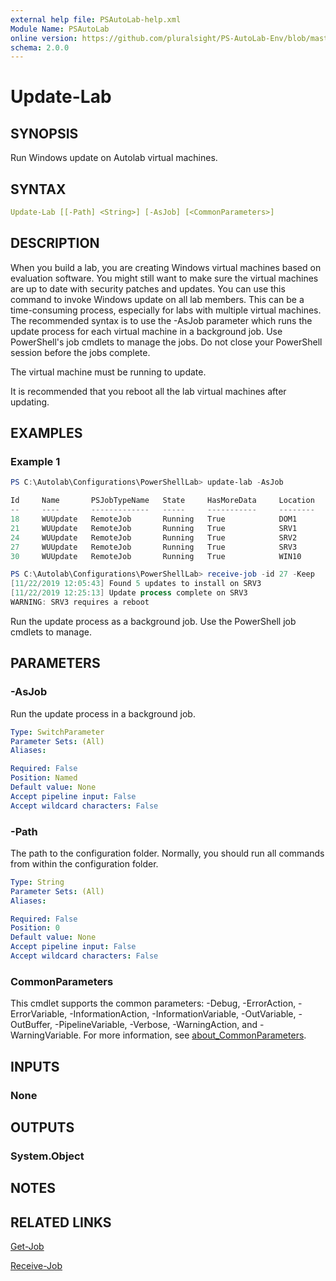 ```yaml
---
external help file: PSAutoLab-help.xml
Module Name: PSAutoLab
online version: https://github.com/pluralsight/PS-AutoLab-Env/blob/master/docs/Update-Lab.md
schema: 2.0.0
---
```


# Update-Lab

## SYNOPSIS

Run Windows update on Autolab virtual machines.

## SYNTAX

```yaml
Update-Lab [[-Path] <String>] [-AsJob] [<CommonParameters>]
```

## DESCRIPTION

When you build a lab, you are creating Windows virtual machines based on evaluation software. You might still want to make sure the virtual machines are up to date with security patches and updates. You can use this command to invoke Windows update on all lab members. This can be a time-consuming process, especially for labs with multiple virtual machines. The recommended syntax is to use the -AsJob parameter which runs the update process for each virtual machine in a background job. Use PowerShell's job cmdlets to manage the jobs. Do not close your PowerShell session before the jobs complete.

The virtual machine must be running to update.

It is recommended that you reboot all the lab virtual machines after updating.

## EXAMPLES

### Example 1

```powershell
PS C:\Autolab\Configurations\PowerShellLab> update-lab -AsJob

Id     Name       PSJobTypeName   State     HasMoreData     Location   Command
--     ----       -------------   -----     -----------     --------   -------
18     WUUpdate   RemoteJob       Running   True            DOM1       WUUpdate
21     WUUpdate   RemoteJob       Running   True            SRV1       WUUpdate
24     WUUpdate   RemoteJob       Running   True            SRV2       WUUpdate
27     WUUpdate   RemoteJob       Running   True            SRV3       WUUpdate
30     WUUpdate   RemoteJob       Running   True            WIN10      WUUpdate

PS C:\Autolab\Configurations\PowerShellLab> receive-job -id 27 -Keep
[11/22/2019 12:05:43] Found 5 updates to install on SRV3
[11/22/2019 12:25:13] Update process complete on SRV3
WARNING: SRV3 requires a reboot
```

Run the update process as a background job. Use the PowerShell job cmdlets to manage.

## PARAMETERS

### -AsJob

Run the update process in a background job.

```yaml
Type: SwitchParameter
Parameter Sets: (All)
Aliases:

Required: False
Position: Named
Default value: None
Accept pipeline input: False
Accept wildcard characters: False
```

### -Path

The path to the configuration folder.
Normally, you should run all commands from within the configuration folder.

```yaml
Type: String
Parameter Sets: (All)
Aliases:

Required: False
Position: 0
Default value: None
Accept pipeline input: False
Accept wildcard characters: False
```

### CommonParameters

This cmdlet supports the common parameters: -Debug, -ErrorAction, -ErrorVariable, -InformationAction, -InformationVariable, -OutVariable, -OutBuffer, -PipelineVariable, -Verbose, -WarningAction, and -WarningVariable. For more information, see [about_CommonParameters](http://go.microsoft.com/fwlink/?LinkID=113216).

## INPUTS

### None

## OUTPUTS

### System.Object

## NOTES

## RELATED LINKS

[Get-Job]()

[Receive-Job]()
